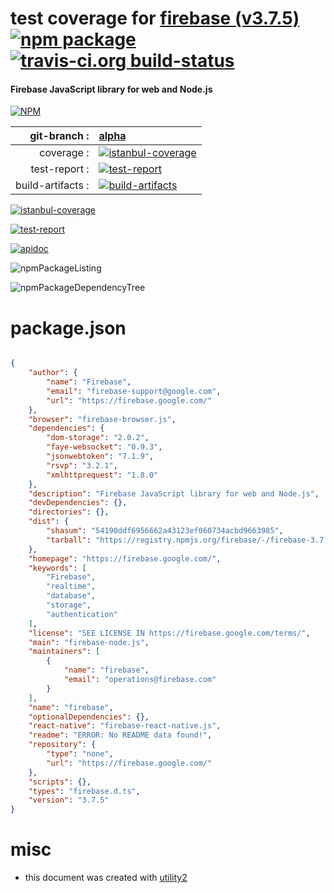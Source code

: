 # test coverage for  [firebase (v3.7.5)](https://firebase.google.com/)  [![npm package](https://img.shields.io/npm/v/npmtest-firebase.svg?style=flat-square)](https://www.npmjs.org/package/npmtest-firebase) [![travis-ci.org build-status](https://api.travis-ci.org/npmtest/node-npmtest-firebase.svg)](https://travis-ci.org/npmtest/node-npmtest-firebase)
#### Firebase JavaScript library for web and Node.js

[![NPM](https://nodei.co/npm/firebase.png?downloads=true)](https://www.npmjs.com/package/firebase)

| git-branch : | [alpha](https://github.com/npmtest/node-npmtest-firebase/tree/alpha)|
|--:|:--|
| coverage : | [![istanbul-coverage](https://npmtest.github.io/node-npmtest-firebase/build/coverage.badge.svg)](https://npmtest.github.io/node-npmtest-firebase/build/coverage.html/index.html)|
| test-report : | [![test-report](https://npmtest.github.io/node-npmtest-firebase/build/test-report.badge.svg)](https://npmtest.github.io/node-npmtest-firebase/build/test-report.html)|
| build-artifacts : | [![build-artifacts](https://npmtest.github.io/node-npmtest-firebase/glyphicons_144_folder_open.png)](https://github.com/npmtest/node-npmtest-firebase/tree/gh-pages/build)|

[![istanbul-coverage](https://npmtest.github.io/node-npmtest-firebase/build/screenCapture.buildCustomOrg.browser.coverage.html.png)](https://npmtest.github.io/node-npmtest-firebase/build/coverage.html/index.html)

[![test-report](https://npmtest.github.io/node-npmtest-firebase/build/screenCapture.buildCustomOrg.browser.%252Fhome%252Ftravis%252Fbuild%252Fnpmtest%252Fnode-npmtest-firebase%252Ftmp%252Fbuild%252Ftest-report.html.png)](https://npmtest.github.io/node-npmtest-firebase/build/test-report.html)

[![apidoc](https://npmdoc.github.io/node-npmdoc-firebase/build/screenCapture.buildApidoc.browser.%252Fhome%252Ftravis%252Fbuild%252Fnpmdoc%252Fnode-npmdoc-firebase%252Ftmp%252Fbuild%252Fapidoc.html.png)](https://npmdoc.github.io/node-npmdoc-firebase/build/apidoc.html)

![npmPackageListing](https://npmtest.github.io/node-npmtest-firebase/build/screenCapture.npmPackageListing.svg)

![npmPackageDependencyTree](https://npmtest.github.io/node-npmtest-firebase/build/screenCapture.npmPackageDependencyTree.svg)



# package.json

```json

{
    "author": {
        "name": "Firebase",
        "email": "firebase-support@google.com",
        "url": "https://firebase.google.com/"
    },
    "browser": "firebase-browser.js",
    "dependencies": {
        "dom-storage": "2.0.2",
        "faye-websocket": "0.9.3",
        "jsonwebtoken": "7.1.9",
        "rsvp": "3.2.1",
        "xmlhttprequest": "1.8.0"
    },
    "description": "Firebase JavaScript library for web and Node.js",
    "devDependencies": {},
    "directories": {},
    "dist": {
        "shasum": "54190ddf6956662a43123ef060734acbd9663985",
        "tarball": "https://registry.npmjs.org/firebase/-/firebase-3.7.5.tgz"
    },
    "homepage": "https://firebase.google.com/",
    "keywords": [
        "Firebase",
        "realtime",
        "database",
        "storage",
        "authentication"
    ],
    "license": "SEE LICENSE IN https://firebase.google.com/terms/",
    "main": "firebase-node.js",
    "maintainers": [
        {
            "name": "firebase",
            "email": "operations@firebase.com"
        }
    ],
    "name": "firebase",
    "optionalDependencies": {},
    "react-native": "firebase-react-native.js",
    "readme": "ERROR: No README data found!",
    "repository": {
        "type": "none",
        "url": "https://firebase.google.com/"
    },
    "scripts": {},
    "types": "firebase.d.ts",
    "version": "3.7.5"
}
```



# misc
- this document was created with [utility2](https://github.com/kaizhu256/node-utility2)
